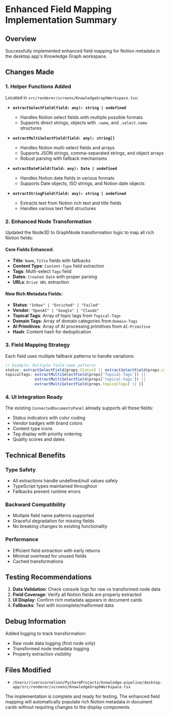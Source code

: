# Enhanced Field Mapping Implementation Summary

## Overview
Successfully implemented enhanced field mapping for Notion metadata in the desktop app's Knowledge Graph workspace.

## Changes Made

### 1. Helper Functions Added
Located in `src/renderer/screens/KnowledgeGraphWorkspace.tsx`:

- **`extractSelectField(field: any): string | undefined`**
  - Handles Notion select fields with multiple possible formats
  - Supports direct strings, objects with `.name`, and `.select.name` structures

- **`extractMultiSelectField(field: any): string[]`**
  - Handles Notion multi-select fields and arrays
  - Supports JSON strings, comma-separated strings, and object arrays
  - Robust parsing with fallback mechanisms

- **`extractDateField(field: any): Date | undefined`**
  - Handles Notion date fields in various formats
  - Supports Date objects, ISO strings, and Notion date objects

- **`extractStringField(field: any): string | undefined`**
  - Extracts text from Notion rich text and title fields
  - Handles various text field structures

### 2. Enhanced Node Transformation
Updated the Node3D to GraphNode transformation logic to map all rich Notion fields:

#### Core Fields Enhanced:
- **Title**: `Name`, `Title` fields with fallbacks
- **Content Type**: `Content-Type` field extraction
- **Tags**: Multi-select `Tags` field
- **Dates**: `Created Date` with proper parsing
- **URLs**: `Drive URL` extraction

#### New Rich Metadata Fields:
- **Status**: `"Inbox" | "Enriched" | "Failed"`
- **Vendor**: `"OpenAI" | "Google" | "Claude"`
- **Topical Tags**: Array of topic tags from `Topical-Tags`
- **Domain Tags**: Array of domain categories from `Domain-Tags`
- **AI Primitives**: Array of AI processing primitives from `AI-Primitive`
- **Hash**: Content hash for deduplication

### 3. Field Mapping Strategy
Each field uses multiple fallback patterns to handle variations:
```typescript
// Example: Multiple field name patterns
status: extractSelectField(props.Status) || extractSelectField(props.status)
topicalTags: extractMultiSelectField(props['Topical-Tags']) || 
             extractMultiSelectField(props['topical-tags']) || 
             extractMultiSelectField(props.topicalTags) || []
```

### 4. UI Integration Ready
The existing `ConnectedDocumentsPanel` already supports all these fields:
- Status indicators with color coding
- Vendor badges with brand colors
- Content type icons
- Tag display with priority ordering
- Quality scores and dates

## Technical Benefits

### Type Safety
- All extractions handle undefined/null values safely
- TypeScript types maintained throughout
- Fallbacks prevent runtime errors

### Backward Compatibility
- Multiple field name patterns supported
- Graceful degradation for missing fields
- No breaking changes to existing functionality

### Performance
- Efficient field extraction with early returns
- Minimal overhead for unused fields
- Cached transformations

## Testing Recommendations

1. **Data Validation**: Check console logs for raw vs transformed node data
2. **Field Coverage**: Verify all Notion fields are properly extracted
3. **UI Display**: Confirm rich metadata appears in document cards
4. **Fallbacks**: Test with incomplete/malformed data

## Debug Information
Added logging to track transformation:
- Raw node data logging (first node only)
- Transformed node metadata logging
- Property extraction visibility

## Files Modified
- `/Users/riverscornelson/PycharmProjects/knowledge-pipeline/desktop-app/src/renderer/screens/KnowledgeGraphWorkspace.tsx`

The implementation is complete and ready for testing. The enhanced field mapping will automatically populate rich Notion metadata in document cards without requiring changes to the display components.